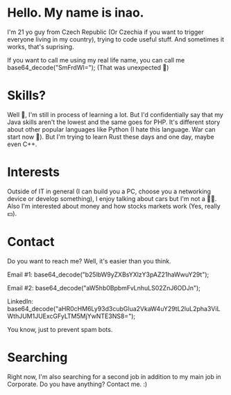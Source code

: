 # Hello. My name is inao.
I'm 21 yo guy from Czech Republic (Or Czechia if you want to trigger everyone living in my country), trying to code useful stuff. And sometimes it works, that's suprising.

If you want to call me using my real life name, you can call me base64_decode("SmFrdWI="); (That was unexpected 👀)

# Skills?
Well 🤔, I'm still in process of learning a lot. But I'd confidentially say that my Java skills aren't the lowest and the same goes for PHP. It's different story about other popular languages like Python (I hate this language. War can start now 🤯). But I'm trying to learn Rust these days and one day, maybe even C++.

# Interests
Outside of IT in general (I can build you a PC, choose you a networking device or develop something), I enjoy talking about cars but I'm not a 👨‍🔧. Also I'm interested about money and how stocks markets work (Yes, really 💵).

# Contact
Do you want to reach me? Well, it's easier than you think.

Email #1: base64_decode("b25lbW9yZXBsYXlzY3pAZ21haWwuY29t");

Email #2: base64_decode("aW5hb0BpbmFvLnhuLS02ZnJ6ODJn");

LinkedIn: base64_decode("aHR0cHM6Ly93d3cubGlua2VkaW4uY29tL2luL2pha3ViLWthJUM1JUExcGFyLTM5MjYwNTE3NS8=");

You know, just to prevent spam bots.

# Searching
Right now, I'm also searching for a second job in addition to my main job in Corporate.
Do you have anything? Contact me. :)
